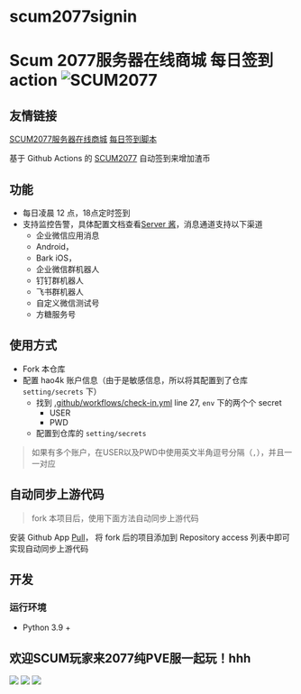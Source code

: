 # scum2077signin

# Scum 2077服务器在线商城 每日签到 action ![SCUM2077](https://github.com/13nvjk9iz/scum2077signin/workflows/Scum2077Checkin/badge.svg)

## 友情链接

[SCUM2077服务器在线商城](http://2077.scumgame.cn:7998)
[每日签到脚本](https://github.com/13nvjk9iz/scum2077signin)

基于 Github Actions 的 [SCUM2077](http://2077.scumgame.cn:7998) 自动签到来增加渣币

## 功能

- 每日凌晨 12 点，18点定时签到
- 支持监控告警，具体配置文档查看[Server 酱](https://sct.ftqq.com/)，消息通道支持以下渠道
  - 企业微信应用消息
  - Android，
  - Bark iOS，
  - 企业微信群机器人
  - 钉钉群机器人
  - 飞书群机器人
  - 自定义微信测试号
  - 方糖服务号

## 使用方式

- Fork 本仓库
- 配置 hao4k 账户信息（由于是敏感信息，所以将其配置到了仓库 `setting/secrets` 下）
  - 找到 [.github/workflows/check-in.yml](https://github.com/13nvjk9iz/scum2077signin/blob/main/.github/workflows/check-in.yml) line 27, `env` 下的两个个 secret
    - USER
    - PWD
  - 配置到仓库的 `setting/secrets`
> 如果有多个账户，在USER以及PWD中使用英文半角逗号分隔（`,`），并且一一对应

## 自动同步上游代码

> fork 本项目后，使用下面方法自动同步上游代码

安装 Github App [Pull](https://github.com/apps/pull)， 将 fork 后的项目添加到 Repository access 列表中即可实现自动同步上游代码

## 开发

### 运行环境

- Python 3.9 +

## 欢迎SCUM玩家来2077纯PVE服一起玩！hhh
![](https://cdn.jsdelivr.net/gh/13nvjk9iz/scum2077signin@main/img/1.png)
![](https://cdn.jsdelivr.net/gh/13nvjk9iz/scum2077signin@main/img/2.png)
![](https://cdn.jsdelivr.net/gh/13nvjk9iz/scum2077signin@main/img/3.png)
